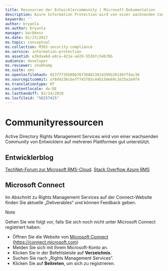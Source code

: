 ```yaml
---
title: Ressourcen der Entwicklercommunity | Microsoft-Dokumentation
description: Azure Information Protection wird von einer wachsenden Community von Entwicklern auf mehreren Plattformen gut unterstützt.
keywords: ''
author: bryanla
ms.author: bryanla
manager: barbkess
ms.date: 01/23/2017
ms.topic: conceptual
ms.collection: M365-security-compliance
ms.service: information-protection
ms.assetid: e3bdaa6d-e8ca-421a-a429-553bfc54b78b
audience: developer
ms.reviewer: shubhamp
ms.suite: ems
ms.openlocfilehash: 6537ff35b80b76f388813814395b2814bffdac36
ms.sourcegitcommit: a78d4236cbeff743703c44b150e69c1625a2e9f4
ms.translationtype: HT
ms.contentlocale: de-DE
ms.lasthandoff: 02/14/2019
ms.locfileid: "56257415"
---
```

# <a name="community-resources"></a>Communityressourcen

Active Directory Rights Management Services wird von einer wachsenden Community von Entwicklern auf mehreren Plattformen gut unterstützt.

## <a name="developers-blog"></a>Entwicklerblog
[TechNet-Forum zur Microsoft RMS-Cloud](https://social.technet.microsoft.com/Forums/en-US/home?forum=rmscloud).
[Stack Overflow Azure RMS](https://stackoverflow.com/search?q=Azure+RMS)

## <a name="microsoft-connect"></a>Microsoft Connect
Im Abschnitt zu Rights Management Services auf der Connect-Website finden Sie aktuelle „Deliverables“ und können Feedback geben.

> [!NOTE]
>
>Gehen Sie wie folgt vor, falls Sie sich noch nicht unter Microsoft Connect registriert haben:
>
>-   Öffnen Sie die Website von [Microsoft Connect](https://connect.microsoft.com) (https://connect.microsoft.com)
>-   Melden Sie sich mit Ihrem Microsoft-Konto an.
>-   Klicken Sie in der Befehlsleiste auf **Verzeichnis**.
>-   Suchen Sie nach „Rights Management Services“.
>-   Klicken Sie auf **Beitreten**, um sich zu registrieren.
